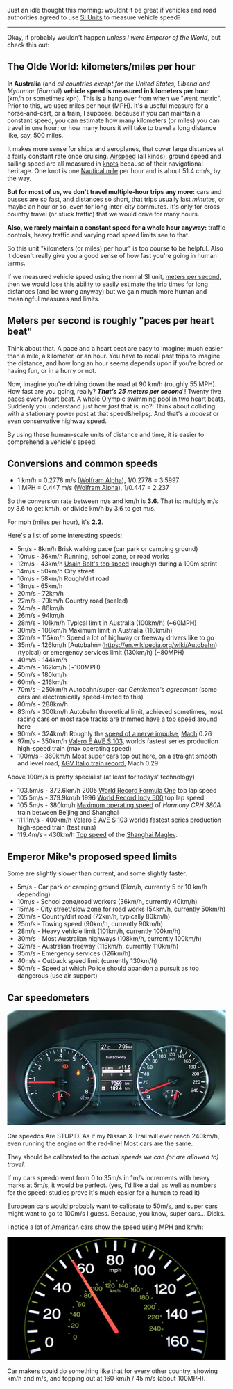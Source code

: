 <!-- 
.. title: Vehicle speed units
.. slug: speeds
.. date: 2017-10-02 07:42:18 UTC+11:00
.. tags: musings, geek, speed, velocity
.. category: 
.. link: 
.. description: how fast are you going now?
.. type: text
-->

Just an idle thought this morning: wouldnt it be great if vehicles and road authorities agreed to use [SI Units](https://en.wikipedia.org/wiki/International_System_of_Units) to measure vehicle speed?

<!-- TEASER_END -->
----

Okay, it probably wouldn't happen *unless I were Emperor of the World*, but check this out:

## The Olde World: kilometers/miles per hour

**In Australia** (and *all countries except for the United States, Liberia and Myanmar (Burma)*) **vehicle speed is measured in kilometers per hour** (km/h or sometimes kph).  This is a hang over from when we "went metric". Prior to this, we used miles per hour (MPH).  It's a useful measure for a horse-and-cart, or a train, I suppose, because if you can maintain a constant speed, you can estimate how many kilometers (or miles) you can travel in one hour; or how many hours it will take to travel a long distance like, say, 500 miles.

It makes more sense for ships and aeroplanes, that cover large distances at a fairly constant rate once cruising. [Airspeed](https://en.wikipedia.org/wiki/Airspeed) (all kinds), ground speed and sailing speed are all measured in [knots](https://en.wikipedia.org/wiki/Knot_(unit)) because of their navigational heritage. One knot is one [Nautical mile](https://en.wikipedia.org/wiki/Nautical_mile) per hour and is about 51.4 cm/s, by the way.

**But for most of us, we don't travel multiple-hour trips any more:** cars and busses are so fast, and distances so short, that trips usually last *minutes*, or maybe an hour or so, even for long inter-city commutes. It's only for cross-country travel (or stuck traffic) that we would drive for many hours.

**Also, we rarely maintain a constant speed for a whole hour anyway:** traffic controls, heavy traffic and varying road speed limits see to that.

So this unit "kilometers (or miles) per hour" is too course to be helpful.  Also it doesn't really give you a good sense of how fast you're going in human terms.

If we measured vehicle speed using the normal SI unit, [meters per second](https://en.wikipedia.org/wiki/Metre_per_second), then we would lose this ability to easily estimate the trip times for long distances (and be wrong anyway) but we gain much more human and meaningful measures and limits.

## Meters per second is roughly "paces per heart beat"

Think about that.  A pace and a heart beat are easy to imagine; much easier than a mile, a kilometer, or an hour. You have to recall past trips to imagine the distance, and how long an hour seems depends upon if you're bored or having fun, or in a hurry or not.

Now, imagine you're driving down the road at 90 km/h (roughly 55 MPH).  How fast are you going, really? ***That's 25 meters per second*** !  Twenty five paces every heart beat.  A whole Olympic swimming pool in two heart beats.  Suddenly you understand just how *fast* that is, no?! Think about colliding with a stationary power post at that speed&hellps;. And that's a *modest* or even conservative highway speed.

By using these human-scale units of distance and time, it is easier to comprehend a vehicle's speed.

## Conversions and common speeds

 * 1 km/h = 0.2778 m/s ([Wolfram Alpha](http://www.wolframalpha.com/input/?i=1+km%2Fh)),  1/0.2778 = 3.5997
 * 1 MPH = 0.447 m/s ([Wolfram Alpha](http://www.wolframalpha.com/input/?i=1+mile%2Fhour)),  1/0.447 = 2.237

So the conversion rate between m/s and km/h is **3.6**.  That is: multiply m/s by 3.6 to get km/h, or divide km/h by 3.6 to get m/s.

For mph (miles per hour), it's **2.2**.

Here's a list of some interesting speeds:

 * 5m/s   -   8km/h  Brisk walking pace (car park or camping ground)
 * 10m/s  -  36km/h  Running, school zone, or road works
 * 12m/s  -  43km/h  [Usain Bolt's top speed](http://www.planet-science.com/categories/over-11s/human-body/2012/06/how-fast-is-usain-bolt.aspx) (roughly) during a 100m sprint
 * 14m/s  -  50km/h  City street
 * 16m/s  -  58km/h  Rough/dirt road
 * 18m/s  -  65km/h
 * 20m/s  -  72km/h
 * 22m/s  -  79km/h  Country road (sealed)
 * 24m/s  -  86km/h
 * 26m/s  -  94km/h
 * 28m/s  - 101km/h  Typical limit in Australia (100km/h) (~60MPH)
 * 30m/s  - 108km/h  Maximum limit in Australia (110km/h)
 * 32m/s  - 115km/h  Speed a lot of highway or freeway drivers like to go
 * 35m/s  - 126km/h  [Autobahn=(https://en.wikipedia.org/wiki/Autobahn) (typical) or emergency services limit (130km/h) (~80MPH)
 * 40m/s  - 144km/h
 * 45m/s  - 162km/h  (~100MPH)
 * 50m/s  - 180km/h
 * 60m/s  - 216km/h
 * 70m/s  - 250km/h  Autobahn/super-car *Gentlemen's agreement* (some cars are electronically speed-limited to this)
 * 80m/s  - 288km/h
 * 83m/s  - 300km/h  Autobahn theoretical limit, achieved sometimes, most racing cars on most race tracks are trimmed have a top speed around here
 * 90m/s  - 324km/h  Roughly the [speed of a nerve impulse](https://en.wikipedia.org/wiki/Nerve_conduction_velocity), [Mach](https://en.wikipedia.org/wiki/Mach_number) 0.26
 * 97m/s  - 350km/h  [Valero E AVE S 103](https://en.wikipedia.org/wiki/AVE_Class_103), worlds fastest series production high-speed train (max operating speed)
 * 100m/s - 360km/h  Most [super cars](https://en.wikipedia.org/wiki/Supercar) top out here, on a straight smooth and level road, [AGV Italio train record](http://www.railway-technology.com/features/feature-the-10-fastest-high-speed-trains-in-europe/), Mach 0.29

Above 100m/s is pretty specialist (at least for todays' technology)

 * 103.5m/s - 372.6km/h  2005 [World Record Formula One](https://en.wikipedia.org/wiki/Formula_One_car#Top_speeds) top lap speed
 * 105.5m/s - 379.9km/h  1996 [World Record Indy 500](https://en.wikipedia.org/wiki/Indianapolis_500_records#Lap_Speed_Records) top lap speed
 * 105.5m/s - 380km/h    [Maximum operating speed](http://www.railway-technology.com/features/feature-the-10-fastest-high-speed-trains-in-europe/) of *Harmony CRH 380A* train between Beijing and Shanghai
 * 111.1m/s - 400km/h    [Velaro E AVE S 103](http://www.railway-technology.com/features/feature-the-10-fastest-high-speed-trains-in-europe/) worlds fastest series production high-speed train (test runs)
 * 119.4m/s - 430km/h    [Top speed](http://www.railway-technology.com/features/feature-the-10-fastest-high-speed-trains-in-europe/) of the [Shanghai Maglev](https://en.wikipedia.org/wiki/Shanghai_Maglev_Train).

## Emperor Mike's proposed speed limits

Some are slightly slower than current, and some slightly faster.

 * 5m/s  - Car park or camping ground (8km/h, currently 5 or 10 km/h depending)
 * 10m/s - School zone/road workers (36km/h, currently 40km/h)
 * 15m/s - City street/slow zone for road works (54km/h, currently 50km/h)
 * 20m/s - Country/dirt road (72km/h, typically 80km/h)
 * 25m/s - Towing speed (90km/h, currently 90km/h)
 * 28m/s - Heavy vehicle limit (101km/h, currently 100km/h)
 * 30m/s - Most Australian highways (108km/h, currently 100km/h)
 * 32m/s - Australian freeway (115km/h, currently 110km/h)
 * 35m/s - Emergency services (126km/h)
 * 40m/s - Outback speed limit (currently 130km/h)
 * 50m/s - Speed at which Police should abandon a pursuit as too dangerous (use air support)

## Car speedometers

![](/pixels/dust/Nissan-X-Trail-dash.jpg)

Car speedos Are STUPID. As if my Nissan X-Trail will ever reach 240km/h, even running the engine on the red-line! Most cars are the same.

They should be calibrated to the *actual speeds we can (or are allowed to) travel*.

If my cars speedo went from 0 to 35m/s in 1m/s increments with heavy marks at 5m/s, it would be perfect.  (yes, I'd like a dail as well as numbers for the speed: studies prove it's much easier for a human to read it)

European cars would probably want to calibrate to 50m/s, and super cars might want to go to 100m/s I guess.  Because, you know, super cars&hellip; Dicks.

I notice a lot of American cars show the speed using MPH and km/h:

![](/pixels/dust/american-speedo.jpg)

Car makers could do something like that for every other country, showing km/h and m/s, and topping out at 160 km/h  /  45 m/s  (about 100MPH).

